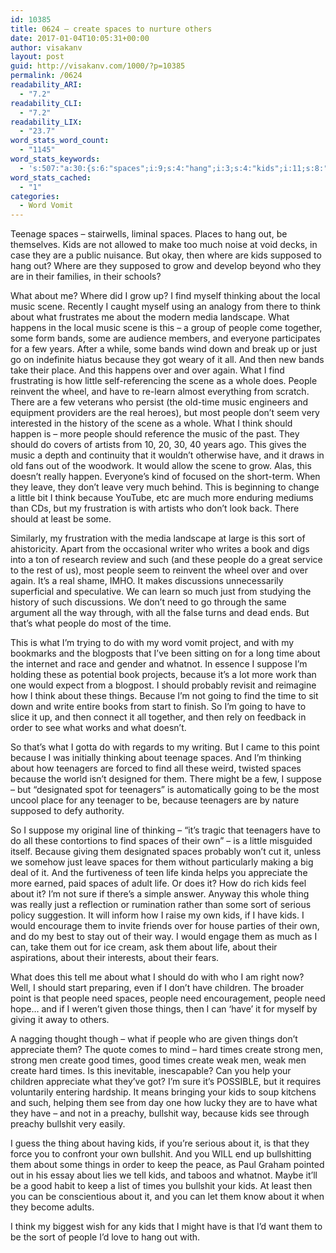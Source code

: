 ```yaml
---
id: 10385
title: 0624 – create spaces to nurture others
date: 2017-01-04T10:05:31+00:00
author: visakanv
layout: post
guid: http://visakanv.com/1000/?p=10385
permalink: /0624
readability_ARI:
  - "7.2"
readability_CLI:
  - "7.2"
readability_LIX:
  - "23.7"
word_stats_word_count:
  - "1145"
word_stats_keywords:
  - 's:507:"a:30:{s:6:"spaces";i:9;s:4:"hang";i:3;s:4:"kids";i:11;s:8:"supposed";i:3;s:4:"grow";i:3;s:4:"find";i:5;s:8:"thinking";i:4;s:5:"music";i:5;s:5:"scene";i:5;s:5:"think";i:5;s:6:"people";i:12;s:5:"bands";i:3;s:4:"just";i:4;s:7:"because";i:9;s:6:"little";i:3;s:5:"whole";i:3;s:4:"time";i:4;s:5:"leave";i:3;s:4:"sort";i:3;s:4:"need";i:4;s:7:"suppose";i:3;s:6:"things";i:4;s:5:"going";i:3;s:9:"teenagers";i:4;s:4:"life";i:3;s:10:"appreciate";i:3;s:5:"times";i:5;s:6:"create";i:4;s:4:"good";i:3;s:8:"bullshit";i:4;}";'
word_stats_cached:
  - "1"
categories:
  - Word Vomit
---
```

Teenage spaces – stairwells, liminal spaces. Places to hang out, be themselves. Kids are not allowed to make too much noise at void decks, in case they are a public nuisance. But okay, then where are kids supposed to hang out? Where are they supposed to grow and develop beyond who they are in their families, in their schools?

What about me? Where did I grow up? I find myself thinking about the local music scene. Recently I caught myself using an analogy from there to think about what frustrates me about the modern media landscape. What happens in the local music scene is this – a group of people come together, some form bands, some are audience members, and everyone participates for a few years. After a while, some bands wind down and break up or just go on indefinite hiatus because they got weary of it all. And then new bands take their place. And this happens over and over again. What I find frustrating is how little self-referencing the scene as a whole does. People reinvent the wheel, and have to re-learn almost everything from scratch. There are a few veterans who persist (the old-time music engineers and equipment providers are the real heroes), but most people don’t seem very interested in the history of the scene as a whole. What I think should happen is – more people should reference the music of the past. They should do covers of artists from 10, 20, 30, 40 years ago. This gives the music a depth and continuity that it wouldn’t otherwise have, and it draws in old fans out of the woodwork. It would allow the scene to grow. Alas, this doesn’t really happen. Everyone’s kind of focused on the short-term. When they leave, they don’t leave very much behind. This is beginning to change a little bit I think because YouTube, etc are much more enduring mediums than CDs, but my frustration is with artists who don’t look back. There should at least be some.

Similarly, my frustration with the media landscape at large is this sort of ahistoricity. Apart from the occasional writer who writes a book and digs into a ton of research review and such (and these people do a great service to the rest of us), most people seem to reinvent the wheel over and over again. It’s a real shame, IMHO. It makes discussions unnecessarily superficial and speculative. We can learn so much just from studying the history of such discussions. We don’t need to go through the same argument all the way through, with all the false turns and dead ends. But that’s what people do most of the time.

This is what I’m trying to do with my word vomit project, and with my bookmarks and the blogposts that I’ve been sitting on for a long time about the internet and race and gender and whatnot. In essence I suppose I’m holding these as potential book projects, because it’s a lot more work than one would expect from a blogpost. I should probably revisit and reimagine how I think about these things. Because I’m not going to find the time to sit down and write entire books from start to finish. So I’m going to have to slice it up, and then connect it all together, and then rely on feedback in order to see what works and what doesn’t.

So that’s what I gotta do with regards to my writing. But I came to this point because I was initially thinking about teenage spaces. And I’m thinking about how teenagers are forced to find all these weird, twisted spaces because the world isn’t designed for them. There might be a few, I suppose – but “designated spot for teenagers” is automatically going to be the most uncool place for any teenager to be, because teenagers are by nature supposed to defy authority.

So I suppose my original line of thinking – “it’s tragic that teenagers have to do all these contortions to find spaces of their own” – is a little misguided itself. Because giving them designated spaces probably won’t cut it, unless we somehow just leave spaces for them without particularly making a big deal of it. And the furtiveness of teen life kinda helps you appreciate the more earned, paid spaces of adult life. Or does it? How do rich kids feel about it? I’m not sure if there’s a simple answer. Anyway this whole thing was really just a reflection or rumination rather than some sort of serious policy suggestion. It will inform how I raise my own kids, if I have kids. I would encourage them to invite friends over for house parties of their own, and do my best to stay out of their way. I would engage them as much as I can, take them out for ice cream, ask them about life, about their aspirations, about their interests, about their fears. 

What does this tell me about what I should do with who I am right now? Well, I should start preparing, even if I don’t have children. The broader point is that people need spaces, people need encouragement, people need hope… and if I weren’t given those things, then I can ‘have’ it for myself by giving it away to others.

A nagging thought though – what if people who are given things don’t appreciate them? The quote comes to mind – hard times create strong men, strong men create good times, good times create weak men, weak men create hard times. Is this inevitable, inescapable? Can you help your children appreciate what they’ve got? I’m sure it’s POSSIBLE, but it requires voluntarily entering hardship. It means bringing your kids to soup kitchens and such, helping them see from day one how lucky they are to have what they have – and not in a preachy, bullshit way, because kids see through preachy bullshit very easily.

I guess the thing about having kids, if you’re serious about it, is that they force you to confront your own bullshit. And you WILL end up bullshitting them about some things in order to keep the peace, as Paul Graham pointed out in his essay about lies we tell kids, and taboos and whatnot. Maybe it’ll be a good habit to keep a list of times you bullshit your kids. At least then you can be conscientious about it, and you can let them know about it when they become adults.

I think my biggest wish for any kids that I might have is that I’d want them to be the sort of people I’d love to hang out with.